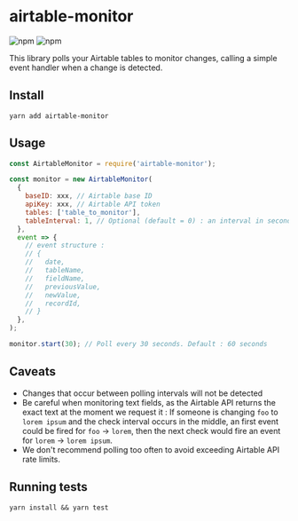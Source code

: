 # airtable-monitor
![npm](https://img.shields.io/npm/v/airtable-monitor) ![npm](https://img.shields.io/npm/dm/airtable-monitor)

This library polls your Airtable tables to monitor changes, calling a simple event handler when a change is detected.

## Install

`yarn add airtable-monitor`

## Usage

```js
const AirtableMonitor = require('airtable-monitor');

const monitor = new AirtableMonitor(
  {
    baseID: xxx, // Airtable base ID
    apiKey: xxx, // Airtable API token
    tables: ['table_to_monitor'],
    tableInterval: 1, // Optional (default = 0) : an interval in seconds between calls to Airtable API for each table of a tick to avoid rate limiting.
  },
  event => {
    // event structure :
    // {
    //   date,
    //   tableName,
    //   fieldName,
    //   previousValue,
    //   newValue,
    //   recordId,
    // }
  },
);

monitor.start(30); // Poll every 30 seconds. Default : 60 seconds
```

## Caveats

- Changes that occur between polling intervals will not be detected
- Be careful when monitoring text fields, as the Airtable API returns the exact text at the moment we request it : If someone is changing `foo` to `lorem ipsum` and the check interval occurs in the middle, an first event could be fired for `foo` -> `lorem`, then the next check would fire an event for `lorem` -> `lorem ipsum`.
- We don't recommend polling too often to avoid exceeding Airtable API rate limits.

## Running tests

`yarn install && yarn test`
